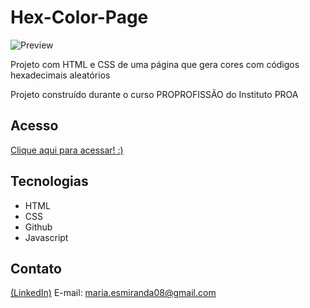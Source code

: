 # Hex-Color-Page
![Preview](https://github.com/MaduSales/Hex-Color-Page/assets/166547195/d853c3cc-7242-4903-8a31-9a9c46aaff24)

Projeto com HTML e CSS de uma página que gera cores com códigos hexadecimais aleatórios

Projeto construído durante o curso PROPROFISSÃO do Instituto PROA


## Acesso

[Clique aqui para acessar! :)](https://madusales.github.io/Hex-Color-Page/)

## Tecnologias
- HTML
- CSS
- Github
- Javascript

## Contato
[(LinkedIn)](www.linkedin.com/in/maria-eduarda-de-sales-78a04221b)
E-mail: maria.esmiranda08@gmail.com


